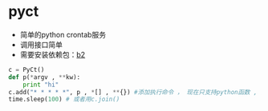 

pyct
==============



+ 简单的python crontab服务
+ 调用接口简单
+ 需要安装依赖包：[b2](https://github.com/intohole/b2) 

```python
c = PyCt()
def p(*argv , **kw):
	print "hi"
c.add("* * * * *", p , *[] , **{}) #添加执行命令 ， 现在只支持python函数 , 函数形式类似于这种 def xxx(*argv , **kw):  
time.sleep(100) # 或者用c.join()
```
